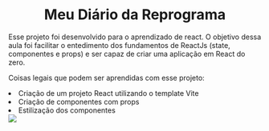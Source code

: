 <h1 align="center"> Meu Diário da Reprograma </h1>

<p>Esse projeto foi desenvolvido para o aprendizado de react.
O objetivo dessa aula foi facilitar o entedimento dos fundamentos de ReactJs (state, componentes e props) e ser capaz de criar uma aplicação em React do zero.</p>

Coisas legais que podem ser aprendidas com esse projeto:

<li> Criação de um projeto React utilizando o template Vite </li>
<li>Criação de componentes com props</li>
<li>Estilização dos componentes</li>

<img src="./animação.gif">